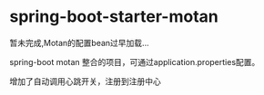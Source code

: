 # spring-boot-starter-motan

暂未完成,Motan的配置bean过早加载...

spring-boot motan 整合的项目，可通过application.properties配置。

增加了自动调用心跳开关，注册到注册中心
